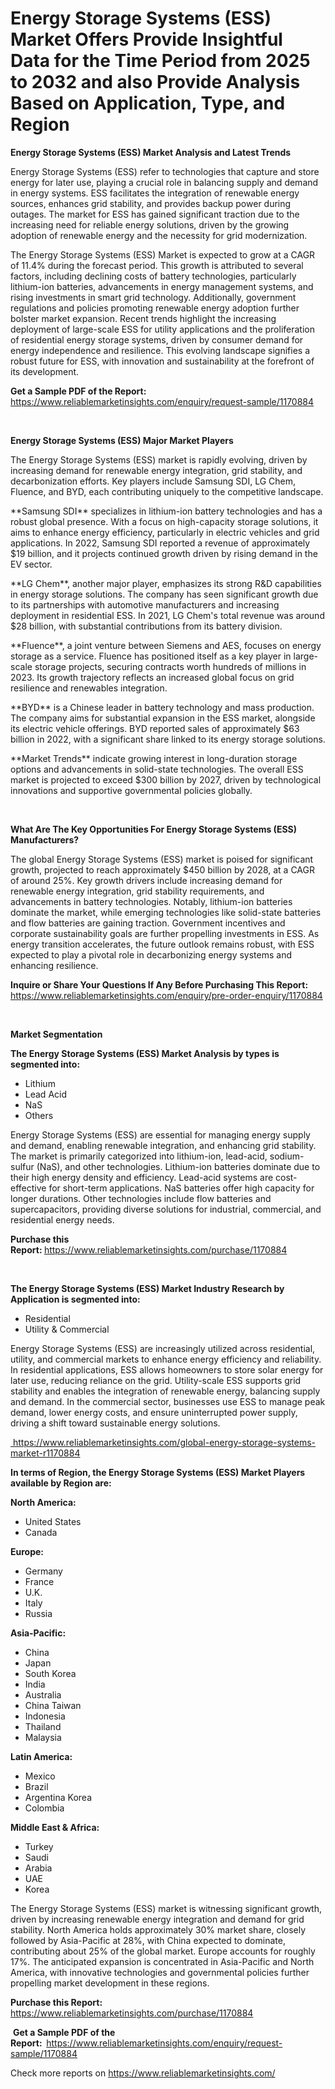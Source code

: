 <p><h1>Energy Storage Systems (ESS) Market Offers Provide Insightful Data for the Time Period from 2025 to 2032 and also Provide Analysis Based on Application, Type, and Region</h1></p><p><strong>Energy Storage Systems (ESS) Market Analysis and Latest Trends</strong></p>
<p><p>Energy Storage Systems (ESS) refer to technologies that capture and store energy for later use, playing a crucial role in balancing supply and demand in energy systems. ESS facilitates the integration of renewable energy sources, enhances grid stability, and provides backup power during outages. The market for ESS has gained significant traction due to the increasing need for reliable energy solutions, driven by the growing adoption of renewable energy and the necessity for grid modernization.</p><p>The Energy Storage Systems (ESS) Market is expected to grow at a CAGR of 11.4% during the forecast period. This growth is attributed to several factors, including declining costs of battery technologies, particularly lithium-ion batteries, advancements in energy management systems, and rising investments in smart grid technology. Additionally, government regulations and policies promoting renewable energy adoption further bolster market expansion. Recent trends highlight the increasing deployment of large-scale ESS for utility applications and the proliferation of residential energy storage systems, driven by consumer demand for energy independence and resilience. This evolving landscape signifies a robust future for ESS, with innovation and sustainability at the forefront of its development.</p></p>
<p><strong>Get a Sample PDF of the Report:&nbsp;</strong> <a href="https://www.reliablemarketinsights.com/enquiry/request-sample/1170884?utm_campaign=1937&utm_medium=2&utm_source=Github&utm_content=ia&utm_term=14022025&utm_id=energy-storage-systems-ess">https://www.reliablemarketinsights.com/enquiry/request-sample/1170884</a></p>
<p>&nbsp;</p>
<p><strong>Energy Storage Systems (ESS) Major Market Players</strong></p>
<p><p>The Energy Storage Systems (ESS) market is rapidly evolving, driven by increasing demand for renewable energy integration, grid stability, and decarbonization efforts. Key players include Samsung SDI, LG Chem, Fluence, and BYD, each contributing uniquely to the competitive landscape.</p><p>**Samsung SDI** specializes in lithium-ion battery technologies and has a robust global presence. With a focus on high-capacity storage solutions, it aims to enhance energy efficiency, particularly in electric vehicles and grid applications. In 2022, Samsung SDI reported a revenue of approximately $19 billion, and it projects continued growth driven by rising demand in the EV sector.</p><p>**LG Chem**, another major player, emphasizes its strong R&D capabilities in energy storage solutions. The company has seen significant growth due to its partnerships with automotive manufacturers and increasing deployment in residential ESS. In 2021, LG Chem's total revenue was around $28 billion, with substantial contributions from its battery division.</p><p>**Fluence**, a joint venture between Siemens and AES, focuses on energy storage as a service. Fluence has positioned itself as a key player in large-scale storage projects, securing contracts worth hundreds of millions in 2023. Its growth trajectory reflects an increased global focus on grid resilience and renewables integration.</p><p>**BYD** is a Chinese leader in battery technology and mass production. The company aims for substantial expansion in the ESS market, alongside its electric vehicle offerings. BYD reported sales of approximately $63 billion in 2022, with a significant share linked to its energy storage solutions.</p><p>**Market Trends** indicate growing interest in long-duration storage options and advancements in solid-state technologies. The overall ESS market is projected to exceed $300 billion by 2027, driven by technological innovations and supportive governmental policies globally.</p></p>
<p>&nbsp;</p>
<p><strong>What Are The Key Opportunities For Energy Storage Systems (ESS) Manufacturers?</strong></p>
<p><p>The global Energy Storage Systems (ESS) market is poised for significant growth, projected to reach approximately $450 billion by 2028, at a CAGR of around 25%. Key growth drivers include increasing demand for renewable energy integration, grid stability requirements, and advancements in battery technologies. Notably, lithium-ion batteries dominate the market, while emerging technologies like solid-state batteries and flow batteries are gaining traction. Government incentives and corporate sustainability goals are further propelling investments in ESS. As energy transition accelerates, the future outlook remains robust, with ESS expected to play a pivotal role in decarbonizing energy systems and enhancing resilience.</p></p>
<p><strong>Inquire or Share Your Questions If Any Before Purchasing This Report:</strong> <a href="https://www.reliablemarketinsights.com/enquiry/pre-order-enquiry/1170884?utm_campaign=1937&utm_medium=2&utm_source=Github&utm_content=ia&utm_term=14022025&utm_id=energy-storage-systems-ess">https://www.reliablemarketinsights.com/enquiry/pre-order-enquiry/1170884</a></p>
<p>&nbsp;</p>
<p><strong>Market Segmentation</strong></p>
<p><strong>The Energy Storage Systems (ESS) Market Analysis by types is segmented into:</strong></p>
<p><ul><li>Lithium</li><li>Lead Acid</li><li>NaS</li><li>Others</li></ul></p>
<p><p>Energy Storage Systems (ESS) are essential for managing energy supply and demand, enabling renewable integration, and enhancing grid stability. The market is primarily categorized into lithium-ion, lead-acid, sodium-sulfur (NaS), and other technologies. Lithium-ion batteries dominate due to their high energy density and efficiency. Lead-acid systems are cost-effective for short-term applications. NaS batteries offer high capacity for longer durations. Other technologies include flow batteries and supercapacitors, providing diverse solutions for industrial, commercial, and residential energy needs.</p></p>
<p><strong>Purchase this Report:&nbsp;</strong><a href="https://www.reliablemarketinsights.com/purchase/1170884?utm_campaign=1937&utm_medium=2&utm_source=Github&utm_content=ia&utm_term=14022025&utm_id=energy-storage-systems-ess">https://www.reliablemarketinsights.com/purchase/1170884</a></p>
<p>&nbsp;</p>
<p><strong>The Energy Storage Systems (ESS) Market Industry Research by Application is segmented into:</strong></p>
<p><ul><li>Residential</li><li>Utility & Commercial</li></ul></p>
<p><p>Energy Storage Systems (ESS) are increasingly utilized across residential, utility, and commercial markets to enhance energy efficiency and reliability. In residential applications, ESS allows homeowners to store solar energy for later use, reducing reliance on the grid. Utility-scale ESS supports grid stability and enables the integration of renewable energy, balancing supply and demand. In the commercial sector, businesses use ESS to manage peak demand, lower energy costs, and ensure uninterrupted power supply, driving a shift toward sustainable energy solutions.</p></p>
<p><a href="https://www.reliablemarketinsights.com/global-energy-storage-systems-market-r1170884?utm_campaign=1937&utm_medium=2&utm_source=Github&utm_content=ia&utm_term=14022025&utm_id=energy-storage-systems-ess">&nbsp;https://www.reliablemarketinsights.com/global-energy-storage-systems-market-r1170884</a></p>
<p><strong>In terms of Region, the Energy Storage Systems (ESS) Market Players available by Region are:</strong></p>
<p>
    <p> <strong> North America: </strong>
        <ul>
            <li>United States</li>
            <li>Canada</li>
        </ul>
        </p> 
    <p> <strong> Europe: </strong>
        <ul>
            <li>Germany</li>
            <li>France</li>
            <li>U.K.</li>
            <li>Italy</li>
            <li>Russia</li>
        </ul>
        </p> 
    <p> <strong> Asia-Pacific: </strong>
        <ul>
            <li>China</li>
            <li>Japan</li>
            <li>South Korea</li>
            <li>India</li>
            <li>Australia</li>
            <li>China Taiwan</li>
            <li>Indonesia</li>
            <li>Thailand</li>
            <li>Malaysia</li>
        </ul>
        </p> 
    <p> <strong> Latin America: </strong>
        <ul>
            <li>Mexico</li>
            <li>Brazil</li>
            <li>Argentina Korea</li>
            <li>Colombia</li>
        </ul>
        </p> 
    <p> <strong> Middle East & Africa: </strong>
        <ul>
            <li>Turkey</li>
            <li>Saudi</li>
            <li>Arabia</li>
            <li>UAE</li>
            <li>Korea</li>
        </ul>
    </p>
    </p>
<p><p>The Energy Storage Systems (ESS) market is witnessing significant growth, driven by increasing renewable energy integration and demand for grid stability. North America holds approximately 30% market share, closely followed by Asia-Pacific at 28%, with China expected to dominate, contributing about 25% of the global market. Europe accounts for roughly 17%. The anticipated expansion is concentrated in Asia-Pacific and North America, with innovative technologies and governmental policies further propelling market development in these regions.</p></p>
<p><strong>Purchase this Report: </strong><a href="https://www.reliablemarketinsights.com/purchase/1170884?utm_campaign=1937&utm_medium=2&utm_source=Github&utm_content=ia&utm_term=14022025&utm_id=energy-storage-systems-ess">https://www.reliablemarketinsights.com/purchase/1170884</a></p>
<p>&nbsp;<strong>Get a Sample PDF of the Report:&nbsp;&nbsp;</strong><a href="https://www.reliablemarketinsights.com/enquiry/request-sample/1170884?utm_campaign=1937&utm_medium=2&utm_source=Github&utm_content=ia&utm_term=14022025&utm_id=energy-storage-systems-ess">https://www.reliablemarketinsights.com/enquiry/request-sample/1170884</a></p>
<p><strong></strong></p>
<p>Check more reports on <a href="https://www.reliablemarketinsights.com/?utm_campaign=1937&utm_medium=2&utm_source=Github&utm_content=ia&utm_term=14022025&utm_id=energy-storage-systems-ess">https://www.reliablemarketinsights.com/</a></p>